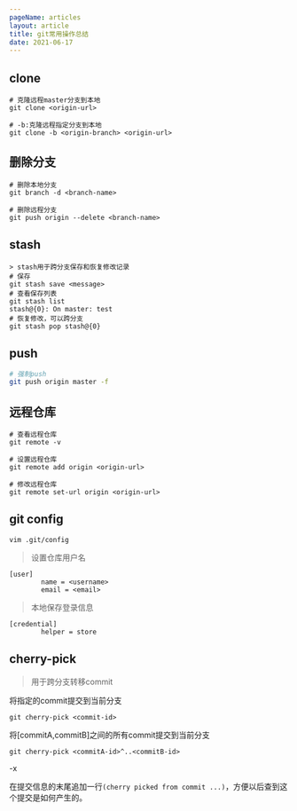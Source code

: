 ```yaml
---
pageName: articles
layout: article
title: git常用操作总结
date: 2021-06-17
---
```


## clone
```
# 克隆远程master分支到本地
git clone <origin-url>

# -b:克隆远程指定分支到本地
git clone -b <origin-branch> <origin-url> 
```

## 删除分支

```
# 删除本地分支
git branch -d <branch-name>

# 删除远程分支
git push origin --delete <branch-name>
```

## stash
```
> stash用于跨分支保存和恢复修改记录
# 保存
git stash save <message>
# 查看保存列表
git stash list
stash@{0}: On master: test
# 恢复修改，可以跨分支
git stash pop stash@{0}
```

## push
```sh
# 强制push
git push origin master -f
```



## 远程仓库

```
# 查看远程仓库
git remote -v

# 设置远程仓库
git remote add origin <origin-url>

# 修改远程仓库
git remote set-url origin <origin-url>
```

## git config
```
vim .git/config
```
> 设置仓库用户名
```
[user]
        name = <username>
        email = <email>
```

> 本地保存登录信息
```
[credential]
        helper = store
```

## cherry-pick
> 用于跨分支转移commit

将指定的commit提交到当前分支

```
git cherry-pick <commit-id>
```

将[commitA,commitB]之间的所有commit提交到当前分支

```
git cherry-pick <commitA-id>^..<commitB-id>
```

-x 

在提交信息的末尾追加一行`(cherry picked from commit ...)`，方便以后查到这个提交是如何产生的。

